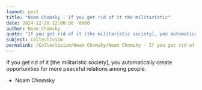 ```yaml
---
layout: post
title: "Noam Chomsky - If you get rid of it the militaristic"
date: 2024-12-28 12:00:00 -0000
author: Noam Chomsky
quote: "If you get rid of it [the militaristic society], you automatically create opportunities for more peaceful relations among people."
subject: Collectivism
permalink: /Collectivism/Noam Chomsky/Noam Chomsky - If you get rid of it the militaristic
---
```


If you get rid of it [the militaristic society], you automatically create opportunities for more peaceful relations among people.

- Noam Chomsky
